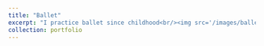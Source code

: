 ```yaml
---
title: "Ballet"
excerpt: "I practice ballet since childhood<br/><img src='/images/ballet.jpg' width='300'>"
collection: portfolio
---
```


<!--This is an item in your portfolio. It can be have images or nice text. If you name the file .md, it will be parsed as markdown. If you name the file .html, it will be parsed as HTML. -->
